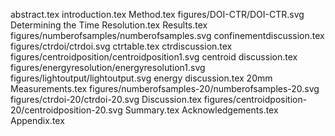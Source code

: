 abstract.tex
introduction.tex
Method.tex
figures/DOI-CTR/DOI-CTR.svg
Determining the Time Resolution.tex
Results.tex
figures/numberofsamples/numberofsamples.svg
confinementdiscussion.tex
figures/ctrdoi/ctrdoi.svg
ctrtable.tex
ctrdiscussion.tex
figures/centroidposition/centroidposition1.svg
centroid discussion.tex
figures/energyresolution/energyresolution1.svg
figures/lightoutput/lightoutput.svg
energy discussion.tex
20mm Measurements.tex
figures/numberofsamples-20/numberofsamples-20.svg
figures/ctrdoi-20/ctrdoi-20.svg
Discussion.tex
figures/centroidposition-20/centroidposition-20.svg
Summary.tex
Acknowledgements.tex
Appendix.tex